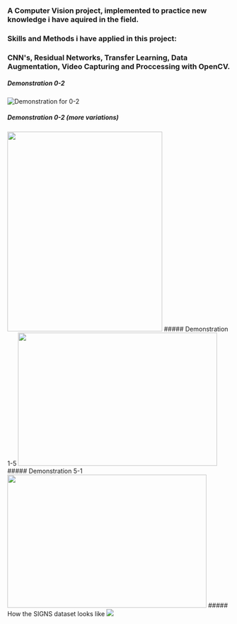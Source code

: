 ### A Computer Vision project, implemented to practice new knowledge i have aquired in the field.
### Skills and Methods i have applied in this project:
### CNN's, Residual Networks, Transfer Learning, Data Augmentation, Video Capturing and Proccessing with OpenCV.
##### Demonstration 0-2
![Demonstration for 0-2](https://j.gifs.com/P7o3wy.gif)
##### Demonstration 0-2 (more variations)
<img src=https://j.gifs.com/GvO3jK.gif width="350" height="450"/>
##### Demonstration 1-5 
<img src=https://j.gifs.com/p8vyMQ.gif width="450" height="300"/>
##### Demonstration 5-1 
<img src=https://j.gifs.com/oVrxLX.gif width="450" height="300"/>
##### How the SIGNS dataset looks like 
<img src=https://miro.medium.com/max/2030/1*QrEcumVTnMsFOVwZUtKsPg.jpeg />
